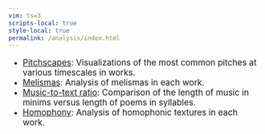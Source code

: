 ```yaml
---
vim: ts=3
scripts-local: true
style-local: true
permalink: /analysis/index.html
---
```




<ul style="font-size: 120%">

<!--
<li> <a href="keyscape">Keyscapes</a>: Visualizations of the harmonic structure of works.</li>
-->
<li> <a href="pitchscape">Pitchscapes</a>: Visualizations of the most common pitches at various timescales in works.</li>
<li> <a href="melisma">Melismas</a>: Analysis of melismas in each work.</li>
<li> <a href="syllable">Music-to-text ratio</a>: Comparison of the length of music in minims versus length of poems in syllables.</li>
<li> <a href="homophony">Homophony</a>: Analysis of homophonic textures in each work.</li>

</ul>
